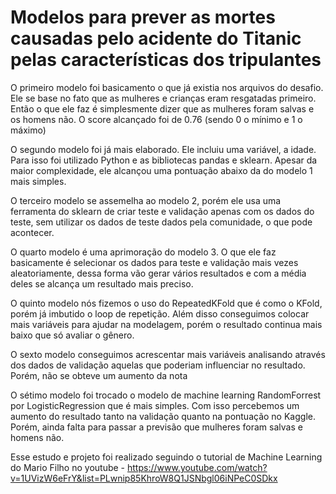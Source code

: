 # Modelos para prever as mortes causadas pelo acidente do Titanic pelas características dos tripulantes

O primeiro modelo foi basicamento o que já existia nos arquivos do desafio. Ele se base no fato que as mulheres e crianças eram resgatadas primeiro. Então o que ele faz é simplesmente dizer que as mulheres foram salvas e os homens não. O score alcançado foi de 0.76 (sendo 0 o mínimo e 1 o máximo)

O segundo modelo foi já mais elaborado. Ele incluiu uma variável, a idade. Para isso foi utilizado Python e as bibliotecas pandas e sklearn. Apesar da maior complexidade, ele alcançou uma pontuação abaixo da do modelo 1 mais simples.

O terceiro modelo se assemelha ao modelo 2, porém ele usa uma ferramenta do sklearn de criar teste e validação apenas com os dados do teste, sem utilizar os dados de teste dados pela comunidade, o que pode acontecer.

O quarto modelo é uma aprimoração do modelo 3. O que ele faz basicamente é selecionar os dados para teste e validação mais vezes aleatoriamente, dessa forma vão gerar vários resultados e com a média deles se alcança um resultado mais preciso.

O quinto modelo nós fizemos o uso do RepeatedKFold que é como o KFold, porém já imbutido o loop de repetição. Além disso conseguimos colocar mais variáveis para ajudar na modelagem, porém o resultado continua mais baixo que só avaliar o gênero.

O sexto modelo conseguimos acrescentar mais variáveis analisando através dos dados de validação aquelas que poderiam influenciar no resultado. Porém, não se obteve um aumento da nota

O sétimo modelo foi trocado o modelo de machine learning RandomForrest por LogisticRegression que é mais simples. Com isso percebemos um aumento do resultado tanto na validação quanto na pontuação no Kaggle. Porém, ainda falta para passar a previsão que mulheres foram salvas e homens não.

Esse estudo e projeto foi realizado seguindo o tutorial de Machine Learning do Mario Filho no youtube - https://www.youtube.com/watch?v=1UVizW6eFrY&list=PLwnip85KhroW8Q1JSNbgl06iNPeC0SDkx
